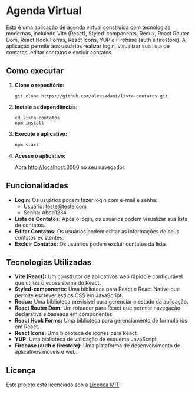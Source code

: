 # Agenda Virtual

Esta é uma aplicação de agenda virtual construída com tecnologias modernas, incluindo Vite (React), Styled-components, Redux, React Router Dom, React Hook Forms, React Icons, YUP e Firebase (auth e firestore). A aplicação permite aos usuários realizar login, visualizar sua lista de contatos, editar contatos e excluir contatos.

## Como executar

1. **Clone o repositório:**

   ```
   git clone https://github.com/alvesxdani/lista-contatos.git
   ```

2. **Instale as dependências:**

   ```
   cd lista-contatos
   npm install
   ```

3. **Execute o aplicativo:**

   ```
   npm start
   ```

4. **Acesse o aplicativo:**

   Abra [http://localhost:3000](http://localhost:3000) no seu navegador.

## Funcionalidades

- **Login:** Os usuários podem fazer login com e-mail e senha:
  - Usuário: teste@teste.com
  - Senha: Abcd1234
- **Lista de Contatos:** Após o login, os usuários podem visualizar sua lista de contatos.
- **Editar Contatos:** Os usuários podem editar as informações de seus contatos existentes.
- **Excluir Contatos:** Os usuários podem excluir contatos da lista.

## Tecnologias Utilizadas

- **Vite (React):** Um construtor de aplicativos web rápido e configurável que utiliza o ecossistema do React.
- **Styled-components:** Uma biblioteca para React e React Native que permite escrever estilos CSS em JavaScript.
- **Redux:** Uma biblioteca previsível para gerenciar o estado da aplicação.
- **React Router Dom:** Um roteador para React que permite navegação declarativa e baseada em componentes.
- **React Hook Forms:** Uma biblioteca para gerenciamento de formulários em React.
- **React Icons:** Uma biblioteca de ícones para React.
- **YUP:** Uma biblioteca de validação de esquema JavaScript.
- **Firebase (auth e firestore):** Uma plataforma de desenvolvimento de aplicativos móveis e web.

## Licença

Este projeto está licenciado sob a [Licença MIT](https://opensource.org/licenses/MIT).